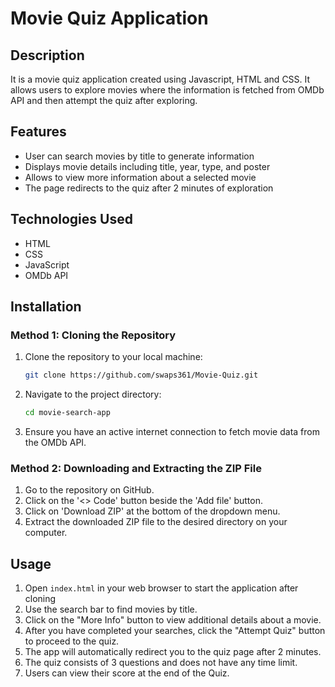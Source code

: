 # Movie Quiz Application

## Description
It is a movie quiz application created using Javascript, HTML and CSS. It allows users to explore movies where the information is fetched from OMDb API and then attempt the quiz after exploring.

## Features
- User can search movies by title to generate information
- Displays movie details including title, year, type, and poster
- Allows to view more information about a selected movie
- The page redirects to the quiz after 2 minutes of exploration

## Technologies Used
- HTML
- CSS
- JavaScript
- OMDb API

## Installation
### Method 1: Cloning the Repository

1. Clone the repository to your local machine:
    ```sh
    git clone https://github.com/swaps361/Movie-Quiz.git
    ```
2. Navigate to the project directory:
    ```sh
    cd movie-search-app
    ```
3. Ensure you have an active internet connection to fetch movie data from the OMDb API.

### Method 2: Downloading and Extracting the ZIP File

1. Go to the repository on GitHub.
2. Click on the '<> Code' button beside the 'Add file' button.
3. Click on 'Download ZIP' at the bottom of the dropdown menu.
4. Extract the downloaded ZIP file to the desired directory on your computer.

## Usage
1. Open `index.html` in your web browser to start the application after cloning
2. Use the search bar to find movies by title.
3. Click on the "More Info" button to view additional details about a movie.
4. After you have completed your searches, click the "Attempt Quiz" button to proceed to the quiz.
5. The app will automatically redirect you to the quiz page after 2 minutes.
6. The quiz consists of 3 questions and does not have any time limit.
7. Users can view their score at the end of the Quiz.
   






